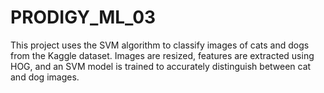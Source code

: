 # PRODIGY_ML_03
This project uses the SVM algorithm to classify images of cats and dogs from the Kaggle dataset. Images are resized, features are extracted using HOG, and an SVM model is trained to accurately distinguish between cat and dog images.
